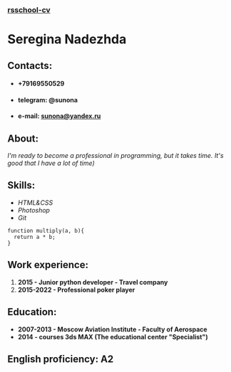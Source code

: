 ### [rsschool-cv](https://sunonita.github.io/rsschool-cv)
# Seregina Nadezhda
## Сontacts:
* #### +79169550529
* #### telegram: @sunona
* #### e-mail: sunona@yandex.ru

## About:
*I'm ready to become a professional in programming, but it takes time. It's good that I have a lot of time)*

## Skills:
* *HTML&CSS*
* *Photoshop*
* *Git*

```
function multiply(a, b){
  return a * b;
}
```
## Work experience:
1. **2015 - Junior python developer - Travel company**
2. **2015-2022 - Professional poker player**

## Education:
* **2007-2013 - Moscow Aviation Institute - Faculty of Aerospace**
* **2014 - courses 3ds MAX (The educational center "Specialist")**

## English proficiency: A2